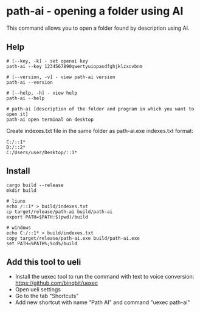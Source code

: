 # path-ai - opening a folder using AI
This command allows you to open a folder found by description using AI.

## Help
```shell
# [--key, -k] - set openai key
path-ai --key 1234567890qwertyuiopasdfghjklzxcvbnm

# [--version, -v] - view path-ai version
path-ai --version

# [--help, -h] - view help
path-ai --help

# path-ai [description of the folder and program in which you want to open it]
path-ai open terminal on desktop
```

Create indexes.txt file in the same folder as path-ai.exe
indexes.txt format:
```
C:/::1*
D:/::2*
C:/Users/user/Desktop/::1*
```

## Install
```shell
cargo build --release
mkdir build

# liunx
echo /::1* > build/indexes.txt
cp target/release/path-ai build/path-ai
export PATH=$PATH:$(pwd)/build

# windows
echo C:/::1* > build/indexes.txt
copy target/release/path-ai.exe build/path-ai.exe
set PATH=%PATH%;%cd%/build
```

## Add this tool to ueli
- Install the uexec tool to run the command with text to voice conversion: https://github.com/binqbit/uexec
- Open ueli settings
- Go to the tab "Shortcuts"
- Add new shortcut with name "Path AI" and command "uexec path-ai"
